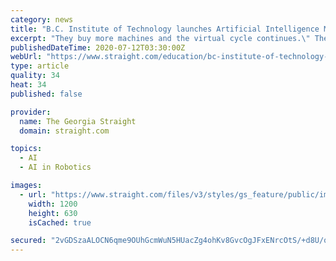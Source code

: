 ```yaml
---
category: news
title: "B.C. Institute of Technology launches Artificial Intelligence Management program"
excerpt: "They buy more machines and the virtual cycle continues.\" The B.C. Institute of Technology's School of Business + Media is adapting to these monumental developments by launching an Artificial Intelligence Management option in its Business Information Technology Management program."
publishedDateTime: 2020-07-12T03:30:00Z
webUrl: "https://www.straight.com/education/bc-institute-of-technology-launches-artificial-intelligence-management-program"
type: article
quality: 34
heat: 34
published: false

provider:
  name: The Georgia Straight
  domain: straight.com

topics:
  - AI
  - AI in Robotics

images:
  - url: "https://www.straight.com/files/v3/styles/gs_feature/public/images/20/07/artificial_male_intelligence.jpg?itok=98-blpBB"
    width: 1200
    height: 630
    isCached: true

secured: "2vGDSzaALOCN6qme9OUhGcmWuN5HUacZg4ohKv8GvcOgJFxENrcOtS/+d8U/qiVqRHCOaA33O9Dsmtv8hfI51otUVEJFdOje6ms9U2xwm6fuN11ZZU1OU1PW+VkTuogA6u6kdu3rGiTG+7to+J33nb3Ah0WyUF/SmEnIRpSSR2cTX6w6e3RaGGmivSgvX+HzKVb33oEisMZ3XKJxVjmpntaCZMAXQYNbjxuC2jsCGE8VNF38xLP/jlp1W7eBi9SJQalsE8/Xshsb4pjdQBysRgISlcu/ctS+VFqRyotTQz/OZkWrggF4Sa/0lCtkdHb8/2axNIj/DlFXkjtPi1h30g==;DdUEy82IHL1i+/7Lag0swQ=="
---
```


